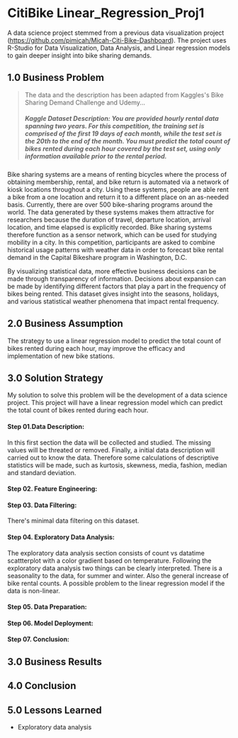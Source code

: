 # CitiBike Linear_Regression_Proj1
A data science project stemmed from a previous data visualization project (https://github.com/pimicah/Micah-Citi-Bike-Dashboard).  The project uses R-Studio for Data Visualization, Data Analysis, and Linear regression models to gain deeper insight into bike sharing demands.

## 1.0 Business Problem
> The data and the description has been adapted from Kaggles's Bike Sharing Demand Challenge and Udemy...
> ##### Kaggle Dataset Description: You are provided hourly rental data spanning two years. For this competition, the training set is comprised of the first 19 days of each month, while the test set is the 20th to the end of the month. You must predict the total count of bikes rented during each hour covered by the test set, using only information available prior to the rental period.
> 
Bike sharing systems are a means of renting bicycles where the process of obtaining membership, rental, and bike return is automated via a network of kiosk locations throughout a city. Using these systems, people are able rent a bike from a one location and return it to a different place on an as-needed basis. Currently, there are over 500 bike-sharing programs around the world.  The data generated by these systems makes them attractive for researchers because the duration of travel, departure location, arrival location, and time elapsed is explicitly recorded. Bike sharing systems therefore function as a sensor network, which can be used for studying mobility in a city. In this competition, participants are asked to combine historical usage patterns with weather data in order to forecast bike rental demand in the Capital Bikeshare program in Washington, D.C.

By visualizing statistical data, more effective business decisions can be made through transparency of information. Decisions about expansion can be made by identifying different factors that play a part in the frequency of bikes being rented.  This dataset gives insight into the seasons, holidays, and various statistical weather phenomena that impact rental frequency. 
## 2.0 Business Assumption
The strategy to use a linear regression model to predict the total count of bikes rented during each hour, may improve the efficacy and implementation of new bike stations.

## 3.0 Solution Strategy
My solution to solve this problem will be the development of a data science project. This project will have a linear regression model which can predict the total count of bikes rented during each hour.

#### Step 01.Data Description:
In this first section the data will be collected and studied. The missing values will be threated or removed. Finally, a initial data description will carried out to know the data. Therefore some calculations of descriptive statistics will be made, such as kurtosis, skewness, media, fashion, median and standard deviation.

#### Step 02. Feature Engineering:


#### Step 03. Data Filtering:
There's minimal data filtering on this dataset.  

#### Step 04. Exploratory Data Analysis:
The exploratory data analysis section consists of count vs datatime scattterplot with a color gradient based on temperature.  Following the exploratory data analysis two things can be clearly interpreted.  There is a seasonality to the data, for summer and winter.  Also the general increase of bike rental counts.  A possible problem to the linear regression model if the data is non-linear.

#### Step 05. Data Preparation: 


#### Step 06. Model Deployment:


#### Step 07. Conclusion:


## 3.0 Business Results


## 4.0 Conclusion


## 5.0 Lessons Learned
- Exploratory data analysis
